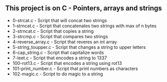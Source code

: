 ## This project is on C - Pointers, arrays and strings
+ 0-strcat.c - Script that will concat two strings
+ 1-strncat.c - Script that concatenates two strings with max of n bytes
+ 2-strncat.c - Script that copies a string
+ 3-strcmp.c - Script that compares two strings
+ 4-reverse_array.c - Script that reveres an int array
+ 5-string_toupper.c - Script that changes a string to upper letters
+ 6-cap_string.c - Script that capitalize words
+ 7-leet.c - Script that encodes a string to 1337
+ 100-rot13.c - Script that encodes a string using rot13
+ 101-print_number.c - Script that print numbers as characters
+ 102-magic.c - Script to do magic to a string
